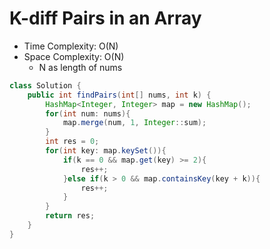 # K-diff Pairs in an Array

- Time Complexity: O(N)
- Space Complexity: O(N)
  - N as length of nums

```java
class Solution {
    public int findPairs(int[] nums, int k) {
        HashMap<Integer, Integer> map = new HashMap();
        for(int num: nums){
            map.merge(num, 1, Integer::sum);
        }
        int res = 0;
        for(int key: map.keySet()){
            if(k == 0 && map.get(key) >= 2){
                res++;
            }else if(k > 0 && map.containsKey(key + k)){
                res++;
            }
        }
        return res;
    }
}
```